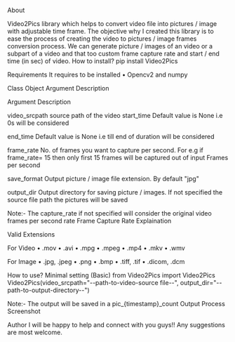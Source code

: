 About

Video2Pics library which helps to convert video file into pictures / image with adjustable time frame.
The objective why I created this library is to ease the process of creating the video to pictures / image frames conversion process. We can generate picture / images of an video or a subpart of a video and that too custom frame capture rate and start / end time (in sec) of video.
How to install?
pip install Video2Pics

Requirements
It requires to be installed
•	Opencv2 and numpy


Class Object Argument Description

Argument	Description

video_srcpath	source path of the video
start_time	Default value is None i.e 0s will be considered

end_time	Default value is None i.e till end of duration will be
considered

frame_rate	No. of frames you want to capture per second.
For e.g if frame_rate= 15 then only first 15
frames will be captured out of input Frames per second

save_format	Output picture / image file extension. By default "jpg"

output_dir	Output directory for saving picture / images. If not specified
the source file path the pictures will be saved


Note:- The capture_rate if not specified will consider the original video frames per second rate
Frame Capture Rate Explaination

Valid Extensions

For Video
•	.mov
•	.avi
•	.mpg
•	.mpeg
•	.mp4
•	.mkv
•	.wmv

For Image
•	.jpg, .jpeg
•	.png
•	.bmp
•	.tiff, .tif
•	.dicom, .dcm

How to use?
Minimal setting (Basic)
from Video2Pics import Video2Pics
Video2Pics(video_srcpath="--path-to-video-source file--",
            output_dir="--path-to-output-directory--")

Note:- The output will be saved in a pic_{timestamp}_count
Output Process Screenshot

Author
I will be happy to help and connect with you guys!!
Any suggestions are most welcome.

